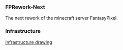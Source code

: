 ### FPRework-Next

The next rework of the minecraft server FantasyPixel.

### Infrastructure

[Infrastructure drawing](https://app.eraser.io/workspace/i0w4LQC7ZDzmc5JVdRBQ?origin=share)